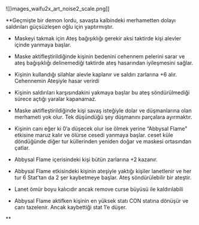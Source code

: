 ![[images_waifu2x_art_noise2_scale.png]]


**Geçmişte bir demon lordu, savaşta kalbindeki merhametten dolayı saldırıları güçsüzleşen oğlu için yaptırmıştır.


-   Maskeyi takmak için Ateş bağışıklığı gerekir aksi taktirde kişi alevler içinde yanmaya başlar.
    
-   Maske aktifleştirildiğinde kişinin bedenini cehennem pelerini sarar ve ateş bağışıklığı delinemediği taktirde ateş hasarından iyileşmesini sağlar.
    
-   Kişinin kullandığı silahlar alevle kaplanır ve saldırı zarlarına +6 alır. Cehennemin Ateşiyle hasar verirdi
    
-   Kişinin saldırıları karşısındakini yakmaya başlar bu ateş söndürülmediği sürece açtığı yaralar kapanamaz.
    
-   Maske aktifleştirildiğinde kişi savaş isteğiyle dolar ve düşmanlarına olan merhameti yok olur. Tek düşündüğü şey düşmanını parçalara ayırmaktır.
    
-   Kişinin canı eğer ki 0’a düşecek olur ise ölmek yerine “Abbysal Flame” etkisine maruz kalır ve ölürse cesedi yanmaya başlar. ceset küle döndüğünde diğer tur küllerinden yeniden doğar ve maskesi ortasından çatlar.
    
-   Abbysal Flame içerisindeki kişi bütün zarlarına +2 kazanır.
    
-   Abbysal Flame etkisindeki kişinin ateşiyle yaktığı kişiler lanetlenir ve her tur 6 Stat’tan da 2 şer kaybetmeye başlar. Ateş söndürülebilir bir ateştir.
    
-   Lanet ömür boyu kalıcıdır ancak remove curse büyüsü ile kaldırılabili
    
-   Abbysal Flame aktifken kişinin en yüksek statı CON statına dönüşür ve canı tazelenir. Ancak kaybettiği stat 1’e düşer.

**


